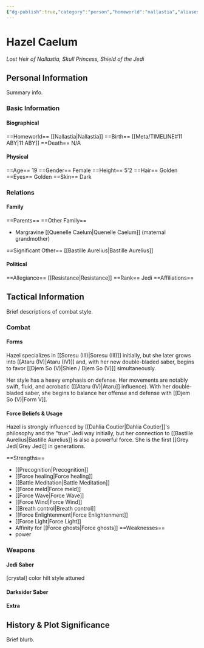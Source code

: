 ```yaml
---
{"dg-publish":true,"category":"person","homeworld":"nallastia","aliases":["Princess Caelum"],"tags":["greyjedi","resistance","princess","iii","iv","v","forcesensitive"],"permalink":"/hazel-caelum/","dgHomeLink":true,"dgPassFrontmatter":true}
---
```


# Hazel Caelum
<i>Lost Heir of Nallastia, Skull Princess, Shield of the Jedi</i>
## Personal Information
Summary info.

### Basic Information

#### Biographical
==Homeworld== [[Nallastia|Nallastia]]
==Birth== [[Meta/TIMELINE#11 ABY|11 ABY]]
==Death== N/A

#### Physical
==Age== 19
==Gender== Female
==Height== 5'2
==Hair== Golden
==Eyes== Golden
==Skin== Dark

### Relations

#### Family
==Parents== 
==Other Family==
- Margravine [[Quenelle Caelum|Quenelle Caelum]] (maternal grandmother)

==Significant Other== [[Bastille Aurelius|Bastille Aurelius]]

#### Political
==Allegiance== [[Resistance|Resistance]]
==Rank== Jedi
==Affiliations== 

## Tactical Information
Brief descriptions of combat style.

### Combat

#### Forms
Hazel specializes in [[Soresu (III)|Soresu (III)]] initially, but she later grows into [[Ataru (IV)|Ataru (IV)]] and, with her new double-bladed saber, begins to favor [[Djem So (V)|Shien / Djem So (V)]] simultaneously. 

Her style has a heavy emphasis on defense. Her movements are notably swift, fluid, and acrobatic ([[Ataru (IV)|Ataru]] influence). With her double-bladed saber, she begins to balance her offense and defense with [[Djem So (V)|Form V]]. 

#### Force Beliefs & Usage
Hazel is strongly influenced by [[Dahlia Coutier|Dahlia Coutier]]'s philosophy and the "true" Jedi way initially, but her connection to [[Bastille Aurelius|Bastille Aurelius]] is also a powerful force. She is the first [[Grey Jedi|Grey Jedi]] in generations. 

==Strengths==
- [[Precognition|Precognition]]
- [[Force healing|Force healing]]
- [[Battle Meditation|Battle Meditation]]
- [[Force meld|Force meld]]
- [[Force Wave|Force Wave]]
- [[Force Wind|Force Wind]]
- [[Breath control|Breath control]]
- [[Force Enlightenment|Force Enlightenment]]
- [[Force Light|Force Light]] 
- Affinity for [[Force ghosts|Force ghosts]] 
==Weaknesses==
- power

### Weapons

#### Jedi Saber
[crystal] color hilt style attuned

#### Darksider Saber


#### Extra


## History & Plot Significance
Brief blurb.
